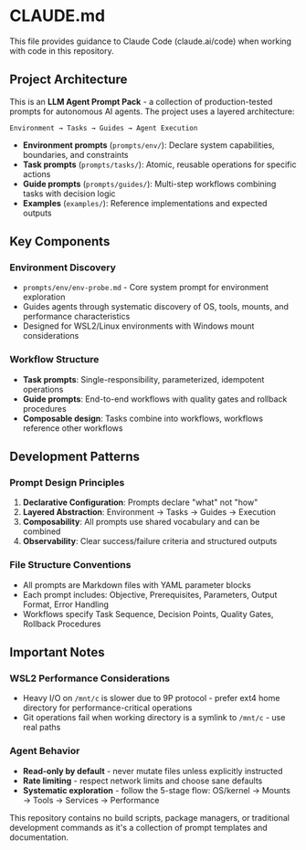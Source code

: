 # CLAUDE.md

This file provides guidance to Claude Code (claude.ai/code) when working with code in this repository.

## Project Architecture

This is an **LLM Agent Prompt Pack** - a collection of production-tested prompts for autonomous AI agents. The project uses a layered architecture:

```
Environment → Tasks → Guides → Agent Execution
```

- **Environment prompts** (`prompts/env/`): Declare system capabilities, boundaries, and constraints
- **Task prompts** (`prompts/tasks/`): Atomic, reusable operations for specific actions
- **Guide prompts** (`prompts/guides/`): Multi-step workflows combining tasks with decision logic
- **Examples** (`examples/`): Reference implementations and expected outputs

## Key Components

### Environment Discovery
- `prompts/env/env-probe.md` - Core system prompt for environment exploration
- Guides agents through systematic discovery of OS, tools, mounts, and performance characteristics
- Designed for WSL2/Linux environments with Windows mount considerations

### Workflow Structure
- **Task prompts**: Single-responsibility, parameterized, idempotent operations
- **Guide prompts**: End-to-end workflows with quality gates and rollback procedures
- **Composable design**: Tasks combine into workflows, workflows reference other workflows

## Development Patterns

### Prompt Design Principles
1. **Declarative Configuration**: Prompts declare "what" not "how"
2. **Layered Abstraction**: Environment → Tasks → Guides → Execution
3. **Composability**: All prompts use shared vocabulary and can be combined
4. **Observability**: Clear success/failure criteria and structured outputs

### File Structure Conventions
- All prompts are Markdown files with YAML parameter blocks
- Each prompt includes: Objective, Prerequisites, Parameters, Output Format, Error Handling
- Workflows specify Task Sequence, Decision Points, Quality Gates, Rollback Procedures

## Important Notes

### WSL2 Performance Considerations
- Heavy I/O on `/mnt/c` is slower due to 9P protocol - prefer ext4 home directory for performance-critical operations
- Git operations fail when working directory is a symlink to `/mnt/c` - use real paths

### Agent Behavior
- **Read-only by default** - never mutate files unless explicitly instructed
- **Rate limiting** - respect network limits and choose sane defaults
- **Systematic exploration** - follow the 5-stage flow: OS/kernel → Mounts → Tools → Services → Performance

This repository contains no build scripts, package managers, or traditional development commands as it's a collection of prompt templates and documentation.